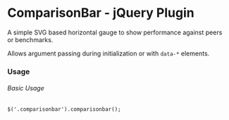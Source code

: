 # ComparisonBar - jQuery Plugin
A simple SVG based horizontal gauge to show performance against peers or benchmarks. 

Allows argument passing during initialization or with `data-*` elements. 

### Usage

###### Basic Usage
`$('.comparisonbar').comparisonbar();`
